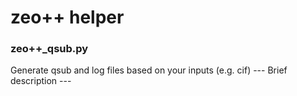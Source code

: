 # zeo++ helper

### zeo++_qsub.py
Generate qsub and log files based on your inputs (e.g. cif)
--- Brief description ---
